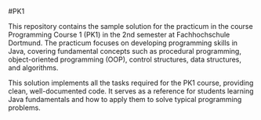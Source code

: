 #PK1

This repository contains the sample solution for the practicum in the course Programming Course 1 (PK1) in the 2nd semester at Fachhochschule Dortmund. The practicum focuses on developing programming skills in Java, covering fundamental concepts such as procedural programming, object-oriented programming (OOP), control structures, data structures, and algorithms.

This solution implements all the tasks required for the PK1 course, providing clean, well-documented code. It serves as a reference for students learning Java fundamentals and how to apply them to solve typical programming problems.
